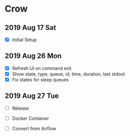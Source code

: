 # Crow

## 2019 Aug 17 Sat

- [x] Initial Setup

## 2019 Aug 26 Mon

- [x] Refresh UI on command exit
- [x] Show state, type, queue, id, time, duration, last stdout
- [x] Fix states for sleep queues

## 2019 Aug 27 Tue

- [ ] Release
- [ ] Docker Container
- [ ] Convert from Airflow

